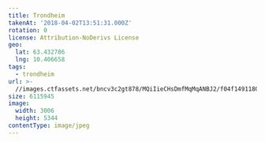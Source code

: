 ```yaml
---
title: Trondheim
takenAt: '2018-04-02T13:51:31.000Z'
rotation: 0
license: Attribution-NoDerivs License
geo:
  lat: 63.432786
  lng: 10.406658
tags:
  - trondheim
url: >-
  //images.ctfassets.net/bncv3c2gt878/MQiIieCHsDmfMqMqANBJ2/f04f1491180f8d846366039108f277ce/trondheim_41340084852_o
size: 6115945
image:
  width: 3006
  height: 5344
contentType: image/jpeg
---
```


